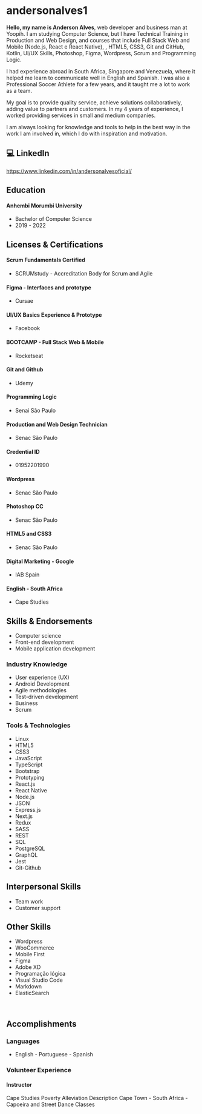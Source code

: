 # andersonalves1
 
**Hello, my name is Anderson Alves**, web developer and business man at Yoopih. I am studying Computer Science, but I have Technical Training in Production and Web Design, and courses that include Full Stack Web and Mobile (Node.js, React e React Native), , HTML5, CSS3, Git and GitHub, Kotlin, UI/UX Skills, Photoshop, Figma, Wordpress, Scrum and Programming Logic.

I had experience abroad in South Africa, Singapore and Venezuela, where it helped me learn to communicate well in English and Spanish. I was also a Professional Soccer Athlete for a few years, and it taught me a lot to work as a team.

My goal is to provide quality service, achieve solutions collaboratively, adding value to partners and customers. In my 4 years of experience, I worked providing services in small and medium companies.

I am always looking for knowledge and tools to help in the best way in the work I am involved in, which I do with inspiration and motivation. 


## **💻 LinkedIn**
https://www.linkedin.com/in/andersonalvesoficial/

## **Education**

#### Anhembi Morumbi University 
- Bachelor of Computer Science
- 2019 - 2022

## Licenses & Certifications
#### Scrum Fundamentals Certified
- SCRUMstudy - Accreditation Body for Scrum and Agile

#### Figma - Interfaces and prototype
- Cursae

#### UI/UX Basics Experience & Prototype
- Facebook

#### BOOTCAMP - Full Stack Web & Mobile
- Rocketseat

#### Git and Github
- Udemy

#### Programming Logic
- Senai São Paulo

#### Production and Web Design Technician
- Senac São Paulo
#### Credential ID
- 01952201990

#### Wordpress
- Senac São Paulo

#### Photoshop CC
- Senac São Paulo

#### HTML5 and CSS3
- Senac São Paulo

#### Digital Marketing - Google
- IAB Spain

#### English - South Africa
- Cape Studies

## **Skills & Endorsements**
- Computer science
- Front-end development
- Mobile application development

### **Industry Knowledge**
- User experience (UX)
- Android Development
- Agile methodologies
- Test-driven development
- Business
- Scrum

### **Tools & Technologies**
- Linux
- HTML5
- CSS3
- JavaScript
- TypeScript
- Bootstrap
- Prototyping
- React.js
- React Native
- Node.js
- JSON
- Express.js
- Next.js
- Redux
- SASS
- REST
- SQL
- PostgreSQL
- GraphQL
- Jest
- Git-Github

## **Interpersonal Skills**
- Team work
- Customer support

## **Other Skills**
- Wordpress
- WooCommerce
- Mobile First
- Figma
- Adobe XD 
- Programação lógica
- Visual Studio Code 
- Markdown
- ElasticSearch

&nbsp;

## **Accomplishments**

### **Languages**
- English - Portuguese - Spanish

### Volunteer Experience
#### Instructor
Cape Studies
Poverty Alleviation
Description
Cape Town - South Africa - Capoeira and Street Dance Classes
